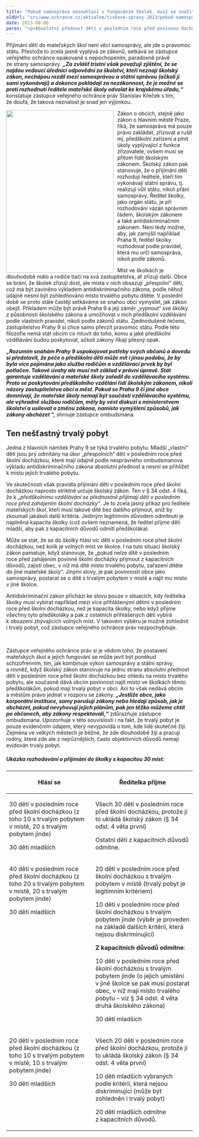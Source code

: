 ```yaml
---
title: "Pokud samospráva nesouhlasí s fungováním školek, musí se snažit změnit zákon, ne ho porušovat"
oldUrl: "src/www.ochrance.cz/aktualne/tiskove-zpravy-2013/pokud-samosprava-nesouhlasi-s-fungovanim-skolek-musi-se-snazit-zmenit-zakon-ne-ho-poruso"
date: 2013-08-06
perex: "<p>Absolutní přednost dětí v posledním roce před povinnou docházkou je pro přijímání do mateřské školy stanovena školským zákonem, nikoli pouhým doporučením veřejného ochránce práv. Jestliže se proto samospráva, i ze sebelepších důvodů, vědomě rozhodne jednat v rozporu se zákonem nebo záměrně a veřejně hledá cestu, jak zákon obejít, dává občanům signál, že účel světí prostředek a zákony není třeba respektovat, když se nám to nehodí.</p>"
---
```


<!-- imported from the old website -->

<p>Přijímání dětí do mateřských škol není věcí samosprávy, ale jde o pravomoc státu. Přestože to zcela jasně vyplývá ze zákonů, setkává se zástupce veřejného ochránce opakovaně s nepochopením, paradoxně právě ze strany samosprávy. <em><strong>„Za zvlášť tristní však považuji zjištění, že se najdou vedoucí úředníci odpovědní za školství, kteří neznají školský zákon, nechápou rozdíl mezi samosprávou a státní správou (ačkoli ji sami vykonávají) a dokonce pokládají za nezákonnost, že je možné se proti rozhodnutí ředitele mateřské školy odvolat ke krajskému úřadu,“</strong></em> konstatuje zástupce veřejného ochránce práv Stanislav Křeček s tím, že doufá, že taková neznalost je snad jen výjimkou.</p><p><img src="https://www.ochrance.cz/uploads/RTEmagicC_skolka.jpg.jpg" style="PADDING-RIGHT: 10px; FLOAT: left" height="437" width="290" alt="" />Zákon o obcích, stejně jako zákon o hlavním městě Praze, říká, že samospráva má pouze právo zakládat, zřizovat a rušit mj. předškolní zařízení a plnit úkoly vyplývající z funkce zřizovatele, ovšem musí se přitom řídit školským zákonem. Školský zákon pak stanovuje, že o přijímání děti rozhodují ředitelé, kteří tím vykonávají státní správu, tj. realizují vůli státu, nikoli přání samosprávy. Ředitel školky, jako orgán státu, je při rozhodování vázán správním řádem, školským zákonem a také antidiskriminačním zákonem. Není tedy možné, aby, jak zamýšlí například Praha 9, ředitel školky rozhodoval podle pravidel, která mu určí samospráva, nikoli podle zákonů.</p><p>Míst ve školkách je dlouhodobě málo a rodiče tlačí na svá zastupitelstva, ať zřizují další. Obce se brání, že školek zřizují dost, ale místa v nich obsazují „přespolní“ děti, což má být zaviněno výkladem antidiskriminačního zákona, podle něhož údajně nesmí být zohledňováno místo trvalého pobytu dítěte. V poslední době se proto stále častěji setkáváme se snahou obcí vymyslet, jak zákon obejít. Příkladem může být právě Praha 9 a její záměr „vyjmout“ své školky z působnosti školského zákona a umožňovat v nich předškolní vzdělávání podle vlastních pravidel, nikoli podle zákonů státu. Zjednodušeně řečeno, zastupitelstvo Prahy 9 si chce samo převzít pravomoc státu. Podle této filozofie nemá stát obcím co mluvit do toho, komu a jaké předškolní vzdělávání budou poskytovat, ačkoli zákony říkají přesný opak.</p><p><strong><em>„Rozumím snahám Prahy 9 uspokojovat potřeby svých občanů a dovedu si představit, že péče o předškolní děti může mít i jinou podobu, že by byla více pojímána jako služba rodičům a vzdělávací prvek by byl potlačen. Takové úvahy ale musí mít základ v právní úpravě. Stát garantuje vzdělávání a mateřské školy zařadil do vzdělávacího systému. Proto se poskytování předškolního vzdělání řídí školským zákonem, nikoli názory zastupitelstva obcí a měst. Pokud se Praha 9 či jiné obce domnívají, že mateřské školy nemají být součástí vzdělávacího systému, ale výhradně službou rodičům, měly by vést diskuzi s ministerstvem školství a usilovat o změnu zákona, namísto vymýšlení způsobů, jak zákony obcházet</em> “,</strong> shrnuje zástupce ombudsmana. </p><h2>Ten nešťastný trvalý pobyt</h2><p>Jedna z hlavních námitek Prahy 9 se týká trvalého pobytu. Mladší „vlastní“ děti jsou prý odmítány na úkor „přespolních“ dětí v posledním roce před školní docházkou, které mají údajně podle nesprávného ombudsmanova výkladu antidiskriminačního zákona absolutní přednost a nesmí se přihlížet k místu jejich trvalého pobytu.</p><p>Ve skutečnosti však pravidla přijímání děti v posledním roce před školní docházkou naprosto striktně určuje školský zákon. Ten v § 34 odst. 4 říká, že k <em>„předškolnímu vzdělávání se přednostně přijímají děti v posledním roce před zahájením školní docházky“</em>. Je to zcela jasný příkaz pro ředitele mateřských škol, kteří musí takové dítě bez dalšího přijmout, aniž by zkoumali jakákoli další kritéria. Jediným legitimním důvodem odmítnutí je naplněná kapacita školky (což ovšem neznamená, že ředitel přijme děti mladší, aby pak z kapacitních důvodů odmítl předškoláka).</p><p>Může se stát, že se do školky hlásí víc dětí v posledním roce před školní docházkou, než kolik je volných míst ve školce. I na tuto situaci školský zákon pamatuje, když stanovuje, že „pokud nelze dítě v posledním roce před zahájením povinné školní docházky přijmout z kapacitních důvodů, zajistí obec, v níž má dítě místo trvalého pobytu, zařazení dítěte do jiné mateřské školy“. Jinými slovy, je pak povinností obce jako samosprávy, postarat se o dítě s trvalým pobytem v místě a najít mu místo v jiné školce.</p><p>Antidiskriminační zákon přichází ke slovu pouze v situacích, kdy ředitelka školky musí vybírat například mezi více přihlášenými dětmi v posledním roce před školní docházkou, než je kapacita školky, nebo když přijme všechny tyto předškoláky a pak z ostatních přihlášených dětí vybírá k obsazení zbývajících volných míst. V takovém výběru je možné zohlednit i trvalý pobyt, což zástupce veřejného ochránce práv nezpochybňuje.</p><p> </p><p>Zástupce veřejného ochránce práv si je vědom toho, že postavení mateřských škol a jejich fungování se může jevit být poněkud schizofrenním, tím, jak kombinuje výkon samosprávy a státní správy, a rovněž, když školský zákon stanovuje na jednu stranu absolutní přednost dětí v posledním roce před školní docházkou bez ohledu na místo trvalého pobytu, ale současně dává obcím povinnost najít místo ve školkách těmto předškolákům, pokud mají trvalý pobyt v obci. Ani to však nedává obcím a městům právo jednat v rozporu se zákony.<strong> <em>„Jestliže obce, jako korporátní instituce, samy porušují zákony nebo hledají způsob, jak je obcházet, pokud nevyhovují jejich plánům, pak jen těžko můžeme chtít po občanech, aby zákony respektovali,“</em></strong> zdůrazňuje zástupce ombudsmana. Upozorňuje v této souvislosti i na fakt, že trvalý pobyt je pouze evidenčním údajem, který nevypovídá o tom, kde lidé skutečně žijí. Zejména ve velkých městech je běžné, že zde dlouhodobě žijí a pracují rodiny, které zde ale z nejrůznějších, často objektivních důvodů nemají evidován trvalý pobyt.</p><h5>Ukázka rozhodování o přijímání do školky s kapacitou 30 míst:</h5><table summary="" cellpadding="0" cellspacing="0" class="obecna MsoNormalTable align-justify"><thead><tr><th scope="col" colspan="1" rowspan="1" valign="top" width="281"><p>Hlásí se</p></th><th scope="col" colspan="1" rowspan="1" valign="top" width="331"><p>Ředitelka přijme</p></th></tr></thead><tbody><tr class="align-justify"><td valign="top" width="281"><p>30 dětí v posledním roce před školní docházkou (z toho 10 s trvalým pobytem v místě, 20 s trvalým pobytem jinde)</p><p>30 dětí mladších</p></td><td valign="top" width="331"><p>Všech 30 dětí v posledním roce před školní docházkou, protože jí to ukládá školský zákon (§ 34 odst. 4 věta první)</p><p>Ostatní děti z kapacitních důvodů odmítne.</p></td></tr><tr><td valign="top" width="281"><p>40 dětí v posledním roce před školní docházkou (z toho 20 s trvalým pobytem v místě, 20 s trvalým pobytem jinde)</p><p>30 dětí mladších</p></td><td valign="top" width="331"><p>20 dětí v posledním roce před školní docházkou s trvalým pobytem v místě (trvalý pobyt je legitimním kritériem)</p><p>10 dětí v posledním roce před školní docházkou s trvalým pobytem jinde (výběr je proveden na základě dalších kritérií, která nejsou diskriminující)</p><p><strong>Z kapacitních důvodů odmítne</strong>:</p><p>10 dětí v posledním roce před školní docházkou s trvalým pobytem jinde (o jejich umístění v jiné školce se pak musí postarat obec, v níž mají místo trvalého pobytu – viz § 34 odst. 4 věta druhá školského zákona)</p><p>30 dětí mladších</p></td></tr><tr><td valign="top" width="281"><p>20 dětí v posledním roce před školní docházkou (z toho 10 s trvalým pobytem v místě, 10 s trvalým pobytem jinde)</p><p>30 dětí mladších</p></td><td valign="top" width="331"><p>Všech 20 dětí v posledním roce před školní docházkou, protože jí to ukládá školský zákon (§ 34 odst. 4 věta první)</p><p>10 dětí mladších vybraných podle kritérií, která nejsou diskriminující (může být zohledněn i trvalý pobyt)</p><p>20 dětí mladších odmítne z kapacitních důvodů.</p></td></tr></tbody></table><p> </p><p> </p>

